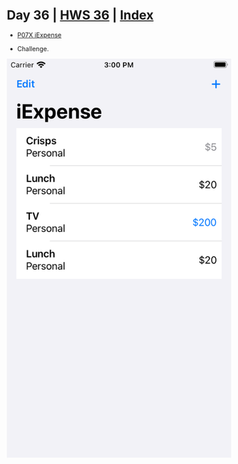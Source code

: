 # Day 36 | [HWS 36](https://www.hackingwithswift.com/100/swiftui/36) | [Index](https://github.com/JulesMoorhouse/100DaysOfSwiftUI/blob/main/README.md)

- [P07X iExpense](https://github.com/JulesMoorhouse/100DaysOfSwiftUI/blob/main/P07X%20iExpense/P07E%20iExpense/ContentView.swift)

- Challenge.

<img src="../Images/day36x.png">
